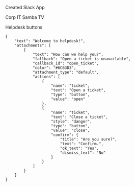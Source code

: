 Created Slack App

Corp IT
Samba TV

Helpdesk buttons

    {
        "text": "Welcome to helpdesk!",
        "attachments": [
            {
                "text": "How can we help you?",
                "fallback": "Open a ticket is unavailable",
                "callback_id": "open_ticket",
                "color": "#6CB3D3",
                "attachment_type": "default",
                "actions": [
                    {
                        "name": "ticket",
                        "text": "Open a ticket",
                        "type": "button",
                        "value": "open"
                    },
                    {
                        "name": "ticket",
                        "text": "Close a ticket",
                        "style": "danger",
                        "type": "button",
                        "value": "close",
                        "confirm": {
                            "title": "Are you sure?",
                            "text": "Confirm.",
                            "ok_text": "Yes",
                            "dismiss_text": "No"
                        }
                    }
                ]
            }
        ]
    }
